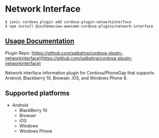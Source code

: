 # Network Interface

```text
$ ionic cordova plugin add cordova-plugin-networkinterface
$ npm install @ischemaview-awesome-cordova-plugins/network-interface
```

## [Usage Documentation](https://danielsogl.gitbook.io/awesome-cordova-plugins/plugins/network-interface/)

Plugin Repo: [https://github.com/salbahra/cordova-plugin-networkinterface](https://github.com/salbahra/cordova-plugin-networkinterface)

Network interface information plugin for Cordova/PhoneGap that supports Android, Blackberry 10, Browser, iOS, and Windows Phone 8.

## Supported platforms

* Android
  * BlackBerry 10
  * Browser
  * iOS
  * Windows
  * Windows Phone

